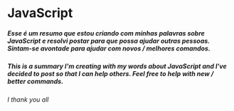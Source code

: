 # JavaScript 

##### Esse é um resumo que estou criando com minhas palavras sobre JavaScript e resolvi postar para que possa ajudar outras pessoas. Sintam-se avontade para ajudar com novos / melhores comandos.

##### This is a summary I'm creating with my words about JavaScript and I've decided to post so that I can help others. Feel free to help with new / better commands.

###### I thank you all